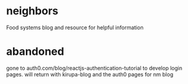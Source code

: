 # neighbors
Food systems blog and resource for helpful information
# abandoned
gone to auth0.com/blog/reactjs-authentication-tutorial to develop login pages.
will return with kirupa-blog and the auth0 pages for nm blog

